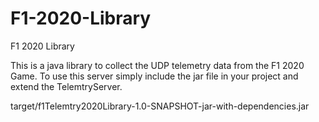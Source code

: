 # F1-2020-Library
F1 2020 Library

This is a java library to collect the UDP telemetry data from the F1 2020 Game.
To use this server simply include the jar file in your project and extend the TelemtryServer.

target/f1Telemtry2020Library-1.0-SNAPSHOT-jar-with-dependencies.jar
